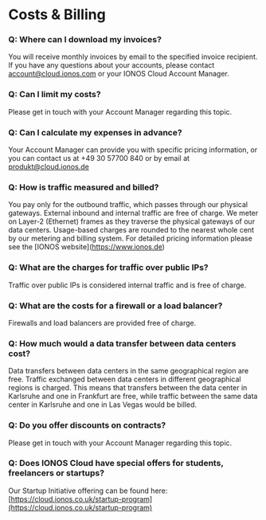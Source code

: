 # Costs & Billing

### Q: Where can I download my invoices?

You will receive monthly invoices by email to the specified invoice recipient. If you have any questions about your accounts, please contact account@cloud.ionos.com or your IONOS Cloud Account Manager.

### Q: Can I limit my costs?

Please get in touch with your Account Manager regarding this topic.

### Q: Can I calculate my expenses in advance?

Your Account Manager can provide you with specific pricing information, or you can contact us at +49 30 57700 840 or by email at produkt@cloud.ionos.de

### Q: How is traffic measured and billed?

You pay only for the outbound traffic, which passes through our physical gateways. External inbound and internal traffic are free of charge. We meter on Layer-2 (Ethernet) frames as they traverse the physical gateways of our data centers. Usage-based charges are rounded to the nearest whole cent by our metering and billing system. For detailed pricing information please see the \[IONOS website]\(https://www.ionos.de)

### Q: What are the charges for traffic over public IPs?

Traffic over public IPs is considered internal traffic and is free of charge.

### Q: What are the costs for a firewall or a load balancer?

Firewalls and load balancers are provided free of charge.

### Q: How much would a data transfer between data centers cost?

Data transfers between data centers in the same geographical region are free. Traffic exchanged between data centers in different geographical regions is charged. This means that transfers between the data center in Karlsruhe and one in Frankfurt are free, while traffic between the same data center in Karlsruhe and one in Las Vegas would be billed.

### Q: Do you offer discounts on contracts?

Please get in touch with your Account Manager regarding this topic.

### Q: Does IONOS Cloud have special offers for students, freelancers or startups?

Our Startup Initiative offering can be found here: [https://cloud.ionos.co.uk/startup-program](https://cloud.ionos.co.uk/startup-program)
